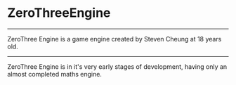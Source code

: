 # ZeroThreeEngine

---

ZeroThree Engine is a game engine created by Steven Cheung at 18 years old.

---

ZeroThree Engine is in it's very early stages of development, having only an almost completed maths engine.

